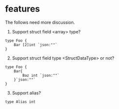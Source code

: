 # features
The follows need more discussion.

1. Support struct field \<array\> type?
```api
type Foo {
    Bar [2]int `json:""`
}
```

2. Support struct field type \<StructDataType\> or not?
```api
type Foo {
    Bar{
        Baz int `json:""`
    }`json:""`
}
```

3. Support alias?
```api
type Alias int
```
